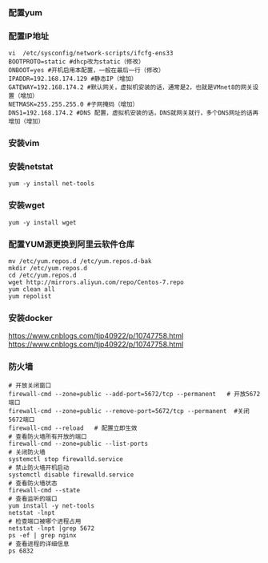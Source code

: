 ### 配置yum
### 配置IP地址
```
vi  /etc/sysconfig/network-scripts/ifcfg-ens33
BOOTPROTO=static #dhcp改为static（修改）
ONBOOT=yes #开机启用本配置，一般在最后一行（修改）
IPADDR=192.168.174.129 #静态IP（增加）
GATEWAY=192.168.174.2 #默认网关，虚拟机安装的话，通常是2，也就是VMnet8的网关设置（增加）
NETMASK=255.255.255.0 #子网掩码（增加）
DNS1=192.168.174.2 #DNS 配置，虚拟机安装的话，DNS就网关就行，多个DNS网址的话再增加（增加）
```
### 安装vim
### 安装netstat
```
yum -y install net-tools
```
### 安装wget
```
yum -y install wget
```
### 配置YUM源更换到阿里云软件仓库
```
mv /etc/yum.repos.d /etc/yum.repos.d-bak
mkdir /etc/yum.repos.d
cd /etc/yum.repos.d
wget http://mirrors.aliyun.com/repo/Centos-7.repo
yum clean all
yum repolist
```
### 安装docker
https://www.cnblogs.com/tjp40922/p/10747758.html
https://www.cnblogs.com/tjp40922/p/10747758.html
### 防火墙
```
# 开放关闭窗口
firewall-cmd --zone=public --add-port=5672/tcp --permanent   # 开放5672端口
firewall-cmd --zone=public --remove-port=5672/tcp --permanent  #关闭5672端口
firewall-cmd --reload   # 配置立即生效
# 查看防火墙所有开放的端口
firewall-cmd --zone=public --list-ports
# 关闭防火墙
systemctl stop firewalld.service
# 禁止防火墙开机启动
systemctl disable firewalld.service
# 查看防火墙状态
firewall-cmd --state
# 查看监听的端口
yum install -y net-tools
netstat -lnpt
# 检查端口被哪个进程占用
netstat -lnpt |grep 5672
ps -ef | grep nginx
# 查看进程的详细信息
ps 6832
```
